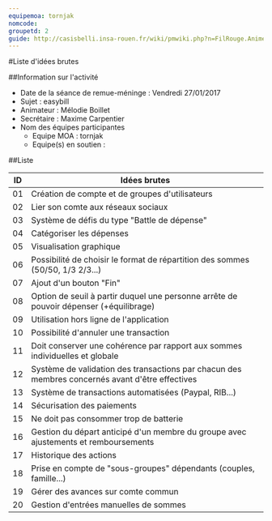 ```yaml
---
equipemoa: tornjak
nomcode: 
groupetd: 2
guide: http://casisbelli.insa-rouen.fr/wiki/pmwiki.php?n=FilRouge.AnimerRemueMeninge
---
```


#Liste d'idées brutes

##Information sur l'activité
- Date de la séance de remue-méninge : Vendredi 27/01/2017
- Sujet : easybill
- Animateur : Mélodie Boillet
- Secrétaire : Maxime Carpentier
- Nom des équipes participantes 
  - Equipe MOA : tornjak
  - Equipe(s) en soutien : 

##Liste

| ID 	| Idées brutes 	|
|----	|--------------	|
| 01 	| Création de compte et de groupes d'utilisateurs       	|
| 02 	| Lier son comte aux réseaux sociaux     	|
| 03 	| Système de défis du type "Battle de dépense"        	|
| 04 	| Catégoriser les dépenses          	|
| 05  | Visualisation graphique             	|
| 06  | Possibilité de choisir le format de répartition des sommes  (50/50, 1/3 2/3...)            	|
| 07  | Ajout d'un bouton "Fin"             	|
| 08  | Option de seuil à partir duquel une personne arrête de pouvoir dépenser (+équilibrage)             	|
| 09  | Utilisation hors ligne de l'application             	|
| 10  | Possibilité d'annuler une transaction             	|
| 11  | Doit conserver une cohérence par rapport aux sommes individuelles et globale             	|
| 12  | Système de validation des transactions par chacun des membres concernés avant d'être effectives             	|
| 13  | Système de transactions automatisées (Paypal, RIB...)             	|
| 14  | Sécurisation des paiements             	|
| 15  | Ne doit pas consommer trop de batterie             	|
| 16  | Gestion du départ anticipé d'un membre du groupe avec ajustements et remboursements              	|
| 17  | Historique des actions             	|
| 18  | Prise en compte de "sous-groupes" dépendants (couples, famille...)            	|
| 19  | Gérer des avances sur comte commun             	|
| 20  | Gestion d'entrées manuelles de sommes             	|
